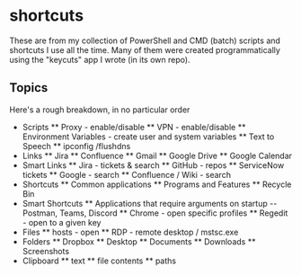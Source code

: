 # shortcuts
These are from my collection of PowerShell and CMD (batch) scripts and shortcuts I use all the time. Many of them were created programmatically using the "keycuts" app I wrote (in its own repo).

## Topics
Here's a rough breakdown, in no particular order
* Scripts
** Proxy - enable/disable
** VPN - enable/disable
** Environment Variables - create user and system variables
** Text to Speech
** ipconfig /flushdns
* Links
** Jira
** Confluence
** Gmail
** Google Drive
** Google Calendar
* Smart Links
** Jira - tickets & search
** GitHub - repos
** ServiceNow tickets
** Google - search
** Confluence / Wiki - search
* Shortcuts
** Common applications
** Programs and Features
** Recycle Bin
* Smart Shortcuts
** Applications that require arguments on startup -- Postman, Teams, Discord 
** Chrome - open specific profiles
** Regedit - open to a given key
* Files
** hosts - open
** RDP - remote desktop / mstsc.exe
* Folders
** Dropbox
** Desktop
** Documents
** Downloads
** Screenshots 
* Clipboard
** text
** file contents
** paths
